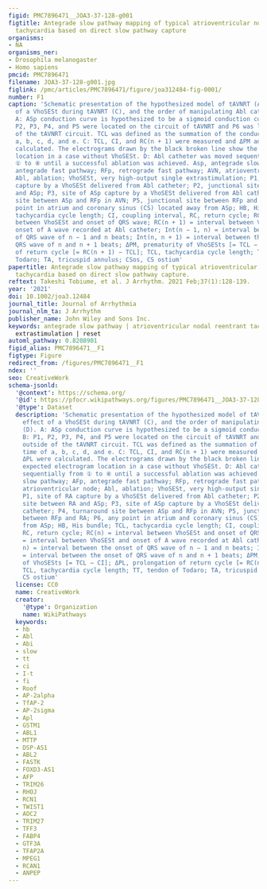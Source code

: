 ```yaml
---
figid: PMC7896471__JOA3-37-128-g001
figtitle: Antegrade slow pathway mapping of typical atrioventricular nodal reentrant
  tachycardia based on direct slow pathway capture
organisms:
- NA
organisms_ner:
- Drosophila melanogaster
- Homo sapiens
pmcid: PMC7896471
filename: JOA3-37-128-g001.jpg
figlink: /pmc/articles/PMC7896471/figure/joa312484-fig-0001/
number: F1
caption: 'Schematic presentation of the hypothesized model of tAVNRT (A, B), effect
  of a VhoSESt during tAVNRT (C), and the order of manipulating Abl catheter (D).
  A: ASp conduction curve is hypothesized to be a sigmoid conduction curve. B: P1,
  P2, P3, P4, and P5 were located on the circuit of tAVNRT and P6 was located outside
  of the tAVNRT circuit. TCL was defined as the summation of the conduction time of
  a, b, c, d, and e. C: TCL, CI, and RC(n + 1) were measured and ΔPM and ΔPL were
  calculated. The electrograms drawn by the black broken line show the expected electrogram
  location in a case without VhoSESt. D: Abl catheter was moved sequentially from
  ① to ⑧ until a successful ablation was achieved. Asp, antegrade slow pathway; AFp,
  antegrade fast pathway; RFp, retrograde fast pathway; AVN, atrioventricular node;
  Abl, ablation; VhoSESt, very high‐output single extrastimulation; P1, site of RA
  capture by a VhoSESt delivered from Abl catheter; P2, junctional site between RA
  and ASp; P3, site of ASp capture by a VhoSESt delivered from Abl catheter; P4, turnaround
  site between ASp and RFp in AVN; P5, junctional site between RFp and RA; P6, any
  point in atrium and coronary sinus (CS) located away from ASp; HB, His bundle; TCL,
  tachycardia cycle length; CI, coupling interval, RC, return cycle; RC(n) = interval
  between VhoSESt and onset of QRS wave; RC(n + 1) = interval between VhoSESt and
  onset of A wave recorded at Abl catheter; Int(n − 1, n) = interval between the onset
  of QRS wave of n − 1 and n beats; Int(n, n + 1) = interval between the onset of
  QRS wave of n and n + 1 beats; ΔPM, prematurity of VhoSESts [= TCL − CI]; ΔPL, prolongation
  of return cycle [= RC(n + 1) − TCL]; TCL, tachycardia cycle length; TT, tendon of
  Todaro; TA, tricuspid annulus; CSos, CS ostium'
papertitle: Antegrade slow pathway mapping of typical atrioventricular nodal reentrant
  tachycardia based on direct slow pathway capture.
reftext: Takeshi Tobiume, et al. J Arrhythm. 2021 Feb;37(1):128-139.
year: '2021'
doi: 10.1002/joa3.12484
journal_title: Journal of Arrhythmia
journal_nlm_ta: J Arrhythm
publisher_name: John Wiley and Sons Inc.
keywords: antegrade slow pathway | atrioventricular nodal reentrant tachycardia |
  extrastimulation | reset
automl_pathway: 0.8208901
figid_alias: PMC7896471__F1
figtype: Figure
redirect_from: /figures/PMC7896471__F1
ndex: ''
seo: CreativeWork
schema-jsonld:
  '@context': https://schema.org/
  '@id': https://pfocr.wikipathways.org/figures/PMC7896471__JOA3-37-128-g001.html
  '@type': Dataset
  description: 'Schematic presentation of the hypothesized model of tAVNRT (A, B),
    effect of a VhoSESt during tAVNRT (C), and the order of manipulating Abl catheter
    (D). A: ASp conduction curve is hypothesized to be a sigmoid conduction curve.
    B: P1, P2, P3, P4, and P5 were located on the circuit of tAVNRT and P6 was located
    outside of the tAVNRT circuit. TCL was defined as the summation of the conduction
    time of a, b, c, d, and e. C: TCL, CI, and RC(n + 1) were measured and ΔPM and
    ΔPL were calculated. The electrograms drawn by the black broken line show the
    expected electrogram location in a case without VhoSESt. D: Abl catheter was moved
    sequentially from ① to ⑧ until a successful ablation was achieved. Asp, antegrade
    slow pathway; AFp, antegrade fast pathway; RFp, retrograde fast pathway; AVN,
    atrioventricular node; Abl, ablation; VhoSESt, very high‐output single extrastimulation;
    P1, site of RA capture by a VhoSESt delivered from Abl catheter; P2, junctional
    site between RA and ASp; P3, site of ASp capture by a VhoSESt delivered from Abl
    catheter; P4, turnaround site between ASp and RFp in AVN; P5, junctional site
    between RFp and RA; P6, any point in atrium and coronary sinus (CS) located away
    from ASp; HB, His bundle; TCL, tachycardia cycle length; CI, coupling interval,
    RC, return cycle; RC(n) = interval between VhoSESt and onset of QRS wave; RC(n + 1)
    = interval between VhoSESt and onset of A wave recorded at Abl catheter; Int(n − 1,
    n) = interval between the onset of QRS wave of n − 1 and n beats; Int(n, n + 1)
    = interval between the onset of QRS wave of n and n + 1 beats; ΔPM, prematurity
    of VhoSESts [= TCL − CI]; ΔPL, prolongation of return cycle [= RC(n + 1) − TCL];
    TCL, tachycardia cycle length; TT, tendon of Todaro; TA, tricuspid annulus; CSos,
    CS ostium'
  license: CC0
  name: CreativeWork
  creator:
    '@type': Organization
    name: WikiPathways
  keywords:
  - hb
  - Abl
  - Abi
  - slow
  - tt
  - ci
  - I-t
  - fi
  - Roof
  - AP-2alpha
  - TfAP-2
  - AP-2sigma
  - Apl
  - GSTM1
  - ABL1
  - MTTP
  - DSP-AS1
  - ABL2
  - FASTK
  - FOXD3-AS1
  - AFP
  - TRIM26
  - RHOJ
  - RCN1
  - TWIST1
  - AOC2
  - TRIM27
  - TFF3
  - FABP4
  - GTF3A
  - TFAP2A
  - MPEG1
  - RCAN1
  - ANPEP
---
```

